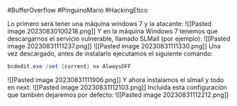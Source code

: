 #BufferOverflow #PinguinoMario #HackingEtico 

Lo primero será tener una máquina windows 7 y la atacante:
![[Pasted image 20230830100218.png]]
Y en la máquina Windows 7 tenemos que descargarnos el servicio vulnerable, llamado SLMail (por ejemplo):
![[Pasted image 20230831111237.png]]
![[Pasted image 20230831111330.png]]
Una vez descargado, antes de instalarlo ejecutamos el siguiente comando:
```powershell
bcdedit.exe /set {current} nx AlwaysOFF
```
![[Pasted image 20230831111906.png]]
Y ahora instalamos el slmail y todo en next:
![[Pasted image 20230831112103.png]]
Incluida esta configuración que también dejaremos por defecto:
![[Pasted image 20230831112212.png]]
